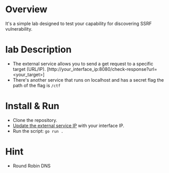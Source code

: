# Overview
It's a simple lab designed to test your capability for discovering SSRF vulnerability.

# lab Description
- The external service allows you to send a get request to a specific target (URL/IP). [http://your_interface_ip:8080/check-response?url=<your_target>]
- There's another service that runs on localhost and has a secret flag the path of the flag is `/ctf`

# Install & Run
- Clone the repository.
- [Update the external service IP]([https://www.google.com](https://github.com/bassammaged/gorobindns/blob/master/external.go#L17)https://github.com/bassammaged/gorobindns/blob/master/external.go#L17) with your interface IP.
- Run the script: `go run .`

# Hint
- Round Robin DNS
